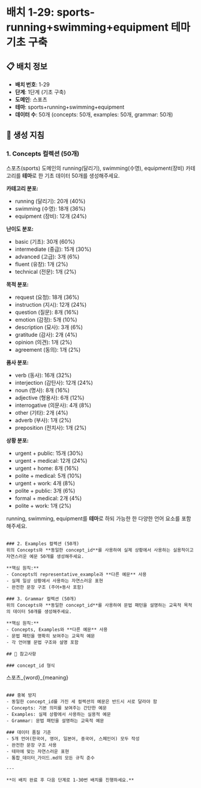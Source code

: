 # 배치 1-29: sports-running+swimming+equipment 테마 기초 구축

## 📋 배치 정보
- **배치 번호**: 1-29
- **단계**: 1단계 (기초 구축)
- **도메인**: 스포츠
- **테마**: sports+running+swimming+equipment
- **데이터 수**: 50개 (concepts: 50개, examples: 50개, grammar: 50개)

## 🎯 생성 지침

### 1. Concepts 컬렉션 (50개)
스포츠(sports) 도메인의 running(달리기), swimming(수영), equipment(장비) 카테고리를 **테마**로 한 기초 데이터 50개를 생성해주세요.

**카테고리 분포:**
- running (달리기): 20개 (40%)
- swimming (수영): 18개 (36%)
- equipment (장비): 12개 (24%)

**난이도 분포:**
- basic (기초): 30개 (60%)
- intermediate (중급): 15개 (30%)
- advanced (고급): 3개 (6%)
- fluent (유창): 1개 (2%)
- technical (전문): 1개 (2%)

**목적 분포:**
- request (요청): 18개 (36%)
- instruction (지시): 12개 (24%)
- question (질문): 8개 (16%)
- emotion (감정): 5개 (10%)
- description (묘사): 3개 (6%)
- gratitude (감사): 2개 (4%)
- opinion (의견): 1개 (2%)
- agreement (동의): 1개 (2%)

**품사 분포:**
- verb (동사): 16개 (32%)
- interjection (감탄사): 12개 (24%)
- noun (명사): 8개 (16%)
- adjective (형용사): 6개 (12%)
- interrogative (의문사): 4개 (8%)
- other (기타): 2개 (4%)
- adverb (부사): 1개 (2%)
- preposition (전치사): 1개 (2%)

**상황 분포:**
- urgent + public: 15개 (30%)
- urgent + medical: 12개 (24%)
- urgent + home: 8개 (16%)
- polite + medical: 5개 (10%)
- urgent + work: 4개 (8%)
- polite + public: 3개 (6%)
- formal + medical: 2개 (4%)
- polite + work: 1개 (2%)

running, swimming, equipment를 **테마**로 하되 가능한 한 다양한 언어 요소를 포함해주세요.

```

### 2. Examples 컬렉션 (50개)
위의 Concepts와 **동일한 concept_id**를 사용하여 실제 상황에서 사용하는 실용적이고 자연스러운 예문 50개를 생성해주세요.

**핵심 원칙:**
- Concepts의 representative_example과 **다른 예문** 사용
- 실제 일상 상황에서 사용하는 자연스러운 표현
- 완전한 문장 구조 (주어+동사 포함)

### 3. Grammar 컬렉션 (50개)
위의 Concepts와 **동일한 concept_id**를 사용하여 문법 패턴을 설명하는 교육적 목적의 데이터 50개를 생성해주세요.

**핵심 원칙:**
- Concepts, Examples와 **다른 예문** 사용
- 문법 패턴을 명확히 보여주는 교육적 예문
- 각 언어별 문법 구조와 설명 포함

## 📝 참고사항

### concept_id 형식
```
스포츠_{word}_{meaning}
```

### 중복 방지
- 동일한 concept_id를 가진 세 컬렉션의 예문은 반드시 서로 달라야 함
- Concepts: 기본 의미를 보여주는 간단한 예문
- Examples: 실제 상황에서 사용하는 실용적 예문  
- Grammar: 문법 패턴을 설명하는 교육적 예문

### 데이터 품질 기준
- 5개 언어(한국어, 영어, 일본어, 중국어, 스페인어) 모두 작성
- 완전한 문장 구조 사용
- 테마에 맞는 자연스러운 표현
- 통합_데이터_가이드.md의 모든 규칙 준수

---

**이 배치 완료 후 다음 단계로 1-30번 배치를 진행하세요.**